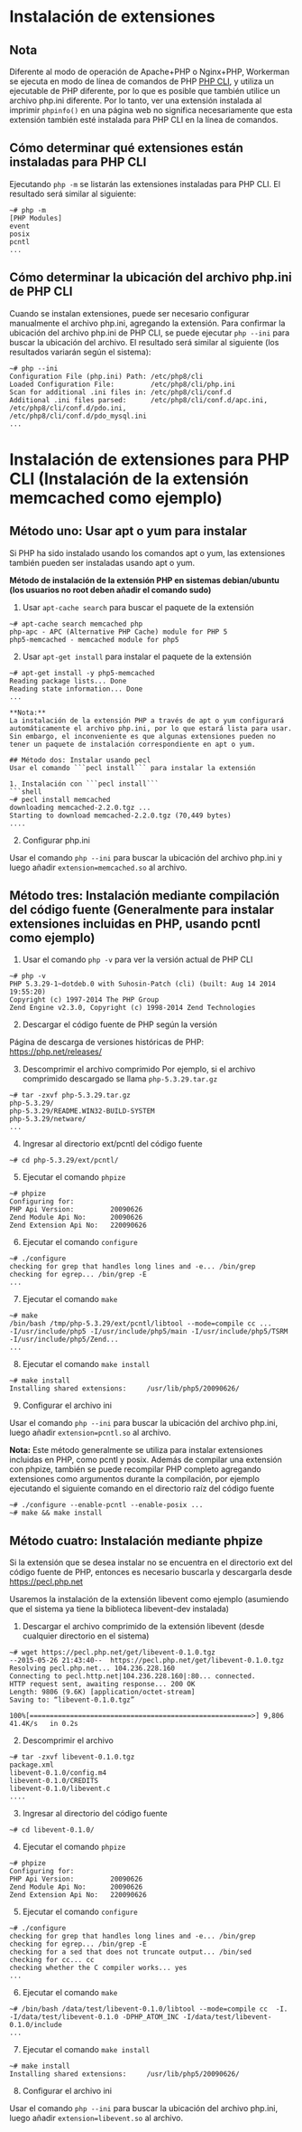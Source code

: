 # Instalación de extensiones
## Nota
Diferente al modo de operación de Apache+PHP o Nginx+PHP, Workerman se ejecuta en modo de línea de comandos de PHP [PHP CLI](http://php.net/manual/zh/features.commandline.php), y utiliza un ejecutable de PHP diferente, por lo que es posible que también utilice un archivo php.ini diferente. Por lo tanto, ver una extensión instalada al imprimir ```phpinfo()``` en una página web no significa necesariamente que esta extensión también esté instalada para PHP CLI en la línea de comandos.

## Cómo determinar qué extensiones están instaladas para PHP CLI
Ejecutando ```php -m``` se listarán las extensiones instaladas para PHP CLI. El resultado será similar al siguiente:
```shell
~# php -m
[PHP Modules]
event
posix
pcntl
...
```

## Cómo determinar la ubicación del archivo php.ini de PHP CLI
Cuando se instalan extensiones, puede ser necesario configurar manualmente el archivo php.ini, agregando la extensión. Para confirmar la ubicación del archivo php.ini de PHP CLI, se puede ejecutar ```php --ini``` para buscar la ubicación del archivo. El resultado será similar al siguiente (los resultados variarán según el sistema):
```shell
~# php --ini
Configuration File (php.ini) Path: /etc/php8/cli
Loaded Configuration File:         /etc/php8/cli/php.ini
Scan for additional .ini files in: /etc/php8/cli/conf.d
Additional .ini files parsed:      /etc/php8/cli/conf.d/apc.ini,
/etc/php8/cli/conf.d/pdo.ini,
/etc/php8/cli/conf.d/pdo_mysql.ini
...
```

# Instalación de extensiones para PHP CLI (Instalación de la extensión memcached como ejemplo)
## Método uno: Usar apt o yum para instalar
Si PHP ha sido instalado usando los comandos apt o yum, las extensiones también pueden ser instaladas usando apt o yum.

**Método de instalación de la extensión PHP en sistemas debian/ubuntu (los usuarios no root deben añadir el comando sudo)**
1. Usar ```apt-cache search``` para buscar el paquete de la extensión
```shell
~# apt-cache search memcached php
php-apc - APC (Alternative PHP Cache) module for PHP 5
php5-memcached - memcached module for php5
```
2. Usar ```apt-get install``` para instalar el paquete de la extensión
```shell
~# apt-get install -y php5-memcached
Reading package lists... Done
Reading state information... Done
...

**Nota:**
La instalación de la extensión PHP a través de apt o yum configurará automáticamente el archivo php.ini, por lo que estará lista para usar. Sin embargo, el inconveniente es que algunas extensiones pueden no tener un paquete de instalación correspondiente en apt o yum.

## Método dos: Instalar usando pecl
Usar el comando ```pecl install``` para instalar la extensión

1. Instalación con ```pecl install```
```shell
~# pecl install memcached
downloading memcached-2.2.0.tgz ...
Starting to download memcached-2.2.0.tgz (70,449 bytes)
....
```
2. Configurar php.ini

Usar el comando ```php --ini``` para buscar la ubicación del archivo php.ini y luego añadir ```extension=memcached.so``` al archivo.

## Método tres: Instalación mediante compilación del código fuente (Generalmente para instalar extensiones incluidas en PHP, usando pcntl como ejemplo)
1. Usar el comando ```php -v``` para ver la versión actual de PHP CLI
```shell
~# php -v
PHP 5.3.29-1~dotdeb.0 with Suhosin-Patch (cli) (built: Aug 14 2014 19:55:20)
Copyright (c) 1997-2014 The PHP Group
Zend Engine v2.3.0, Copyright (c) 1998-2014 Zend Technologies
```
2. Descargar el código fuente de PHP según la versión

Página de descarga de versiones históricas de PHP: https://php.net/releases/

3. Descomprimir el archivo comprimido
Por ejemplo, si el archivo comprimido descargado se llama ```php-5.3.29.tar.gz```
```shell
~# tar -zxvf php-5.3.29.tar.gz
php-5.3.29/
php-5.3.29/README.WIN32-BUILD-SYSTEM
php-5.3.29/netware/
...
```
4. Ingresar al directorio ext/pcntl del código fuente
```shell
~# cd php-5.3.29/ext/pcntl/
```
5. Ejecutar el comando ```phpize```
```shell
~# phpize
Configuring for:
PHP Api Version:         20090626
Zend Module Api No:      20090626
Zend Extension Api No:   220090626
```
6. Ejecutar el comando ```configure```
```shell
~# ./configure
checking for grep that handles long lines and -e... /bin/grep
checking for egrep... /bin/grep -E
...
```
7. Ejecutar el comando ```make```
```shell
~# make
/bin/bash /tmp/php-5.3.29/ext/pcntl/libtool --mode=compile cc ...
-I/usr/include/php5 -I/usr/include/php5/main -I/usr/include/php5/TSRM -I/usr/include/php5/Zend...
...
```
8. Ejecutar el comando ```make install```
```shell
~# make install
Installing shared extensions:     /usr/lib/php5/20090626/
```
9. Configurar el archivo ini

Usar el comando ```php --ini``` para buscar la ubicación del archivo php.ini, luego añadir ```extension=pcntl.so``` al archivo.

**Nota:**
Este método generalmente se utiliza para instalar extensiones incluidas en PHP, como pcntl y posix. Además de compilar una extensión con phpize, también se puede recompilar PHP completo agregando extensiones como argumentos durante la compilación, por ejemplo ejecutando el siguiente comando en el directorio raíz del código fuente
```shell
~# ./configure --enable-pcntl --enable-posix ...
~# make && make install
```

## Método cuatro: Instalación mediante phpize
Si la extensión que se desea instalar no se encuentra en el directorio ext del código fuente de PHP, entonces es necesario buscarla y descargarla desde https://pecl.php.net

Usaremos la instalación de la extensión libevent como ejemplo (asumiendo que el sistema ya tiene la biblioteca libevent-dev instalada)
1. Descargar el archivo comprimido de la extensión libevent (desde cualquier directorio en el sistema)
```shell
~# wget https://pecl.php.net/get/libevent-0.1.0.tgz
--2015-05-26 21:43:40--  https://pecl.php.net/get/libevent-0.1.0.tgz
Resolving pecl.php.net... 104.236.228.160
Connecting to pecl.http.net|104.236.228.160|:80... connected.
HTTP request sent, awaiting response... 200 OK
Length: 9806 (9.6K) [application/octet-stream]
Saving to: “libevent-0.1.0.tgz”

100%[=======================================================>] 9,806       41.4K/s   in 0.2s

```
2. Descomprimir el archivo
```shell
~# tar -zxvf libevent-0.1.0.tgz
package.xml
libevent-0.1.0/config.m4
libevent-0.1.0/CREDITS
libevent-0.1.0/libevent.c
....
```
3. Ingresar al directorio del código fuente
```shell
~# cd libevent-0.1.0/
```
4. Ejecutar el comando ```phpize```
```shell
~# phpize
Configuring for:
PHP Api Version:         20090626
Zend Module Api No:      20090626
Zend Extension Api No:   220090626
```
5. Ejecutar el comando ```configure```
```shell
~# ./configure
checking for grep that handles long lines and -e... /bin/grep
checking for egrep... /bin/grep -E
checking for a sed that does not truncate output... /bin/sed
checking for cc... cc
checking whether the C compiler works... yes
...
```
6. Ejecutar el comando ```make```
```shell
~# /bin/bash /data/test/libevent-0.1.0/libtool --mode=compile cc  -I. -I/data/test/libevent-0.1.0 -DPHP_ATOM_INC -I/data/test/libevent-0.1.0/include
...
```
7. Ejecutar el comando ```make install```
```shell
~# make install
Installing shared extensions:     /usr/lib/php5/20090626/
```
8. Configurar el archivo ini

Usar el comando ```php --ini``` para buscar la ubicación del archivo php.ini, luego añadir ```extension=libevent.so``` al archivo.
